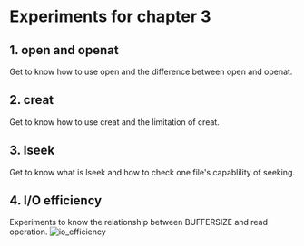 # Experiments for chapter 3

## 1. open and openat
Get to know how to use open and the difference between open and openat.
## 2. creat
Get to know how to use creat and the limitation of creat.
## 3. lseek
Get to know what is lseek and how to check one file's capablility of seeking.
## 4. I/O efficiency
Experiments to know the relationship between BUFFERSIZE and read operation.
![io_efficiency](figures/buffer_size%20measurement.png)
